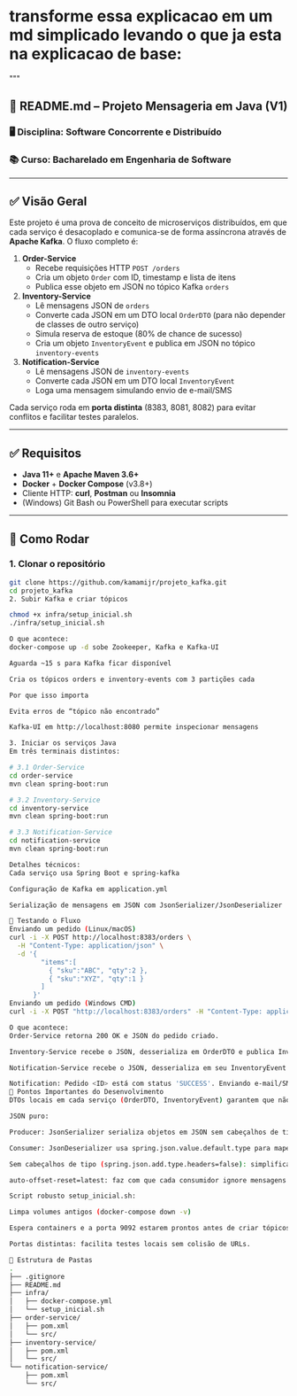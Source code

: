 # transforme essa explicacao em um md simplicado levando o que ja esta na explicacao de base:

"""

## 📌 README.md – Projeto Mensageria em Java (V1)

### 🖥️ Disciplina: Software Concorrente e Distribuído

### 📚 Curso: Bacharelado em Engenharia de Software


---

## ✅ Visão Geral

Este projeto é uma prova de conceito de microserviços distribuídos, em que cada serviço é desacoplado e comunica-se de forma assíncrona através de **Apache Kafka**. O fluxo completo é:

1. **Order-Service**
    - Recebe requisições HTTP `POST /orders`
    - Cria um objeto `Order` com ID, timestamp e lista de itens
    - Publica esse objeto em JSON no tópico Kafka `orders`
2. **Inventory-Service**
    - Lê mensagens JSON de `orders`
    - Converte cada JSON em um DTO local `OrderDTO` (para não depender de classes de outro serviço)
    - Simula reserva de estoque (80% de chance de sucesso)
    - Cria um objeto `InventoryEvent` e publica em JSON no tópico `inventory-events`
3. **Notification-Service**
    - Lê mensagens JSON de `inventory-events`
    - Converte cada JSON em um DTO local `InventoryEvent`
    - Loga uma mensagem simulando envio de e-mail/SMS

Cada serviço roda em **porta distinta** (8383, 8081, 8082) para evitar conflitos e facilitar testes paralelos.

---

## ✅ Requisitos

- **Java 11+** e **Apache Maven 3.6+**
- **Docker** + **Docker Compose** (v3.8+)
- Cliente HTTP: **curl**, **Postman** ou **Insomnia**
- (Windows) Git Bash ou PowerShell para executar scripts

---

## 🚀 Como Rodar

### 1. Clonar o repositório

```bash
git clone https://github.com/kamamijr/projeto_kafka.git
cd projeto_kafka
2. Subir Kafka e criar tópicos

chmod +x infra/setup_inicial.sh
./infra/setup_inicial.sh

O que acontece:
docker-compose up -d sobe Zookeeper, Kafka e Kafka-UI

Aguarda ~15 s para Kafka ficar disponível

Cria os tópicos orders e inventory-events com 3 partições cada

Por que isso importa

Evita erros de “tópico não encontrado”

Kafka-UI em http://localhost:8080 permite inspecionar mensagens

3. Iniciar os serviços Java
Em três terminais distintos:

# 3.1 Order-Service
cd order-service
mvn clean spring-boot:run

# 3.2 Inventory-Service
cd inventory-service
mvn clean spring-boot:run

# 3.3 Notification-Service
cd notification-service
mvn clean spring-boot:run

Detalhes técnicos:
Cada serviço usa Spring Boot e spring-kafka

Configuração de Kafka em application.yml

Serialização de mensagens em JSON com JsonSerializer/JsonDeserializer

🧪 Testando o Fluxo
Enviando um pedido (Linux/macOS)
curl -i -X POST http://localhost:8383/orders \
  -H "Content-Type: application/json" \
  -d '{
        "items":[
          { "sku":"ABC", "qty":2 },
          { "sku":"XYZ", "qty":1 }
        ]
      }'
Enviando um pedido (Windows CMD)
curl -i -X POST "http://localhost:8383/orders" -H "Content-Type: application/json" -d "{\"items\":[{\"sku\":\"ABC\",\"qty\":2},{\"sku\":\"XYZ\",\"qty\":1}]"

O que acontece:
Order-Service retorna 200 OK e JSON do pedido criado.

Inventory-Service recebe o JSON, desserializa em OrderDTO e publica InventoryEvent.

Notification-Service recebe o JSON, desserializa em seu InventoryEvent local, e loga:

Notification: Pedido <ID> está com status 'SUCCESS'. Enviando e-mail/SMS...
🔧 Pontos Importantes do Desenvolvimento
DTOs locais em cada serviço (OrderDTO, InventoryEvent) garantem que não haja dependência de classes de outros módulos.

JSON puro:

Producer: JsonSerializer serializa objetos em JSON sem cabeçalhos de tipo.

Consumer: JsonDeserializer usa spring.json.value.default.type para mapear o JSON no DTO correto.

Sem cabeçalhos de tipo (spring.json.add.type.headers=false): simplifica a interoperabilidade entre serviços.

auto-offset-reset=latest: faz com que cada consumidor ignore mensagens antigas (que poderiam ter formatos diferentes) e processe apenas novas.

Script robusto setup_inicial.sh:

Limpa volumes antigos (docker-compose down -v)

Espera containers e a porta 9092 estarem prontos antes de criar tópicos

Portas distintas: facilita testes locais sem colisão de URLs.

📂 Estrutura de Pastas
.
├── .gitignore
├── README.md
├── infra/
│   ├── docker-compose.yml
│   └── setup_inicial.sh
├── order-service/
│   ├── pom.xml
│   └── src/
├── inventory-service/
│   ├── pom.xml
│   └── src/
└── notification-service/
    ├── pom.xml
    └── src/


